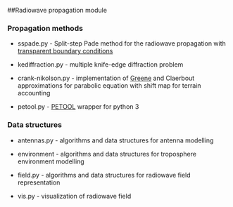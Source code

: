 ##Radiowave propagation module

### Propagation methods

* sspade.py - Split-step Pade method for the radiowave propagation with [transparent boundary conditions](https://ieeexplore.ieee.org/document/8409980)

* kediffraction.py - multiple knife-edge diffraction problem

* crank-nikolson.py - implementation of [Greene](https://doi.org/10.1109/TAP.2017.2748222) and Claerbout approximations for parabolic equation with shift map for terrain accounting

* petool.py - [PETOOL](https://doi.org/10.1016/j.cpc.2011.07.017) wrapper for python 3

### Data structures

* antennas.py - algorithms and data structures for antenna modelling

* environment - algorithms and data structures for troposphere environment modelling

* field.py - algorithms and data structures for radiowave field representation

* vis.py - visualization of radiowave field